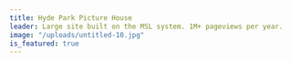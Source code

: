 ```yaml
---
title: Hyde Park Picture House
leader: Large site built on the MSL system. 1M+ pageviews per year.
image: "/uploads/untitled-10.jpg"
is_featured: true
---
```


